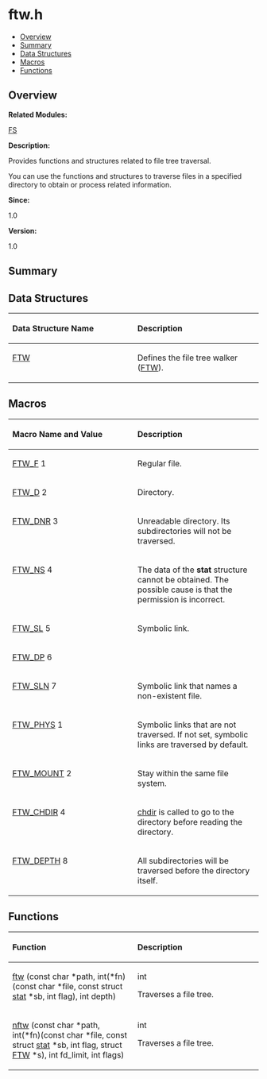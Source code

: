 # ftw.h<a name="EN-US_TOPIC_0000001055228014"></a>

-   [Overview](#section1747555187165627)
-   [Summary](#section1544322499165627)
-   [Data Structures](#nested-classes)
-   [Macros](#define-members)
-   [Functions](#func-members)

## **Overview**<a name="section1747555187165627"></a>

**Related Modules:**

[FS](fs.md)

**Description:**

Provides functions and structures related to file tree traversal. 

You can use the functions and structures to traverse files in a specified directory to obtain or process related information.

**Since:**

1.0

**Version:**

1.0

## **Summary**<a name="section1544322499165627"></a>

## Data Structures<a name="nested-classes"></a>

<a name="table1118294494165627"></a>
<table><thead align="left"><tr id="row1638252327165627"><th class="cellrowborder" valign="top" width="50%" id="mcps1.1.3.1.1"><p id="p906266230165627"><a name="p906266230165627"></a><a name="p906266230165627"></a>Data Structure Name</p>
</th>
<th class="cellrowborder" valign="top" width="50%" id="mcps1.1.3.1.2"><p id="p791474979165627"><a name="p791474979165627"></a><a name="p791474979165627"></a>Description</p>
</th>
</tr>
</thead>
<tbody><tr id="row2004595888165627"><td class="cellrowborder" valign="top" width="50%" headers="mcps1.1.3.1.1 "><p id="p1296109862165627"><a name="p1296109862165627"></a><a name="p1296109862165627"></a><a href="ftw.md">FTW</a></p>
</td>
<td class="cellrowborder" valign="top" width="50%" headers="mcps1.1.3.1.2 "><p id="p1775660510165627"><a name="p1775660510165627"></a><a name="p1775660510165627"></a>Defines the file tree walker (<a href="ftw.md">FTW</a>). </p>
</td>
</tr>
</tbody>
</table>

## Macros<a name="define-members"></a>

<a name="table1011447654165627"></a>
<table><thead align="left"><tr id="row940470575165627"><th class="cellrowborder" valign="top" width="50%" id="mcps1.1.3.1.1"><p id="p295639071165627"><a name="p295639071165627"></a><a name="p295639071165627"></a>Macro Name and Value</p>
</th>
<th class="cellrowborder" valign="top" width="50%" id="mcps1.1.3.1.2"><p id="p1028996171165627"><a name="p1028996171165627"></a><a name="p1028996171165627"></a>Description</p>
</th>
</tr>
</thead>
<tbody><tr id="row2077561350165627"><td class="cellrowborder" valign="top" width="50%" headers="mcps1.1.3.1.1 "><p id="p662561991165627"><a name="p662561991165627"></a><a name="p662561991165627"></a><a href="fs.md#ga2feb73df4762e428e3967f8dfbbc8696">FTW_F</a>   1</p>
</td>
<td class="cellrowborder" valign="top" width="50%" headers="mcps1.1.3.1.2 "><p id="p2012203918165627"><a name="p2012203918165627"></a><a name="p2012203918165627"></a>Regular file. </p>
</td>
</tr>
<tr id="row1084275158165627"><td class="cellrowborder" valign="top" width="50%" headers="mcps1.1.3.1.1 "><p id="p431904318165627"><a name="p431904318165627"></a><a name="p431904318165627"></a><a href="fs.md#gabb7c3d2c39c0f3c8c5f0f1b9caa3499a">FTW_D</a>   2</p>
</td>
<td class="cellrowborder" valign="top" width="50%" headers="mcps1.1.3.1.2 "><p id="p1930574889165627"><a name="p1930574889165627"></a><a name="p1930574889165627"></a>Directory. </p>
</td>
</tr>
<tr id="row1994536915165627"><td class="cellrowborder" valign="top" width="50%" headers="mcps1.1.3.1.1 "><p id="p1221533645165627"><a name="p1221533645165627"></a><a name="p1221533645165627"></a><a href="fs.md#gaf38dcdf86d19736b0aa55ac4defa666e">FTW_DNR</a>   3</p>
</td>
<td class="cellrowborder" valign="top" width="50%" headers="mcps1.1.3.1.2 "><p id="p1024213774165627"><a name="p1024213774165627"></a><a name="p1024213774165627"></a>Unreadable directory. Its subdirectories will not be traversed. </p>
</td>
</tr>
<tr id="row350455150165627"><td class="cellrowborder" valign="top" width="50%" headers="mcps1.1.3.1.1 "><p id="p932577599165627"><a name="p932577599165627"></a><a name="p932577599165627"></a><a href="fs.md#ga17ff288701c7c6baf075795c9a1beb86">FTW_NS</a>   4</p>
</td>
<td class="cellrowborder" valign="top" width="50%" headers="mcps1.1.3.1.2 "><p id="p954489048165627"><a name="p954489048165627"></a><a name="p954489048165627"></a>The data of the <strong id="b508636078165627"><a name="b508636078165627"></a><a name="b508636078165627"></a>stat</strong> structure cannot be obtained. The possible cause is that the permission is incorrect. </p>
</td>
</tr>
<tr id="row1178568268165627"><td class="cellrowborder" valign="top" width="50%" headers="mcps1.1.3.1.1 "><p id="p1521889805165627"><a name="p1521889805165627"></a><a name="p1521889805165627"></a><a href="fs.md#gaeee6cd556fb6bfaf7237772e698fa48d">FTW_SL</a>   5</p>
</td>
<td class="cellrowborder" valign="top" width="50%" headers="mcps1.1.3.1.2 "><p id="p1435444727165627"><a name="p1435444727165627"></a><a name="p1435444727165627"></a>Symbolic link. </p>
</td>
</tr>
<tr id="row1679852695165627"><td class="cellrowborder" valign="top" width="50%" headers="mcps1.1.3.1.1 "><p id="p18728145165627"><a name="p18728145165627"></a><a name="p18728145165627"></a><a href="fs.md#ga8b34563aa640cd03e2ddf054b0b99e49">FTW_DP</a>   6</p>
</td>
<td class="cellrowborder" valign="top" width="50%" headers="mcps1.1.3.1.2 ">&nbsp;</td>
</tr>
<tr id="row1697390869165627"><td class="cellrowborder" valign="top" width="50%" headers="mcps1.1.3.1.1 "><p id="p1573790680165627"><a name="p1573790680165627"></a><a name="p1573790680165627"></a><a href="fs.md#gaf0e95fe567ba665873d18284d67e0f80">FTW_SLN</a>   7</p>
</td>
<td class="cellrowborder" valign="top" width="50%" headers="mcps1.1.3.1.2 "><p id="p385246589165627"><a name="p385246589165627"></a><a name="p385246589165627"></a>Symbolic link that names a non-existent file. </p>
</td>
</tr>
<tr id="row1704520454165627"><td class="cellrowborder" valign="top" width="50%" headers="mcps1.1.3.1.1 "><p id="p2108972738165627"><a name="p2108972738165627"></a><a name="p2108972738165627"></a><a href="fs.md#ga8c98a3c79a82339a189b11094032a09a">FTW_PHYS</a>   1</p>
</td>
<td class="cellrowborder" valign="top" width="50%" headers="mcps1.1.3.1.2 "><p id="p1064800596165627"><a name="p1064800596165627"></a><a name="p1064800596165627"></a>Symbolic links that are not traversed. If not set, symbolic links are traversed by default. </p>
</td>
</tr>
<tr id="row1779943825165627"><td class="cellrowborder" valign="top" width="50%" headers="mcps1.1.3.1.1 "><p id="p1250545627165627"><a name="p1250545627165627"></a><a name="p1250545627165627"></a><a href="fs.md#ga7bbaf43efae1f2d3c8092d99a340729d">FTW_MOUNT</a>   2</p>
</td>
<td class="cellrowborder" valign="top" width="50%" headers="mcps1.1.3.1.2 "><p id="p1213113564165627"><a name="p1213113564165627"></a><a name="p1213113564165627"></a>Stay within the same file system. </p>
</td>
</tr>
<tr id="row738301046165627"><td class="cellrowborder" valign="top" width="50%" headers="mcps1.1.3.1.1 "><p id="p1252530193165627"><a name="p1252530193165627"></a><a name="p1252530193165627"></a><a href="fs.md#gad8a9cc4cf048af5fab2c5f65ed9cb0db">FTW_CHDIR</a>   4</p>
</td>
<td class="cellrowborder" valign="top" width="50%" headers="mcps1.1.3.1.2 "><p id="p38866238165627"><a name="p38866238165627"></a><a name="p38866238165627"></a><a href="utils.md#ga03af571dfb595681bfa203c83385c07b">chdir</a> is called to go to the directory before reading the directory. </p>
</td>
</tr>
<tr id="row202749472165627"><td class="cellrowborder" valign="top" width="50%" headers="mcps1.1.3.1.1 "><p id="p1889042583165627"><a name="p1889042583165627"></a><a name="p1889042583165627"></a><a href="fs.md#gaf9008c0040247fbea883ec24b10cf884">FTW_DEPTH</a>   8</p>
</td>
<td class="cellrowborder" valign="top" width="50%" headers="mcps1.1.3.1.2 "><p id="p1142479797165627"><a name="p1142479797165627"></a><a name="p1142479797165627"></a>All subdirectories will be traversed before the directory itself. </p>
</td>
</tr>
</tbody>
</table>

## Functions<a name="func-members"></a>

<a name="table1819805169165627"></a>
<table><thead align="left"><tr id="row1944464821165627"><th class="cellrowborder" valign="top" width="50%" id="mcps1.1.3.1.1"><p id="p1377601486165627"><a name="p1377601486165627"></a><a name="p1377601486165627"></a>Function</p>
</th>
<th class="cellrowborder" valign="top" width="50%" id="mcps1.1.3.1.2"><p id="p786878187165627"><a name="p786878187165627"></a><a name="p786878187165627"></a>Description</p>
</th>
</tr>
</thead>
<tbody><tr id="row303503964165627"><td class="cellrowborder" valign="top" width="50%" headers="mcps1.1.3.1.1 "><p id="p34927184165627"><a name="p34927184165627"></a><a name="p34927184165627"></a><a href="fs.md#ga8dda75835c2b90f305d96e908dc0f84d">ftw</a> (const char *path, int(*fn)(const char *file, const struct <a href="stat.md">stat</a> *sb, int flag), int depth)</p>
</td>
<td class="cellrowborder" valign="top" width="50%" headers="mcps1.1.3.1.2 "><p id="p1667536224165627"><a name="p1667536224165627"></a><a name="p1667536224165627"></a>int </p>
<p id="p552410343165627"><a name="p552410343165627"></a><a name="p552410343165627"></a>Traverses a file tree. </p>
</td>
</tr>
<tr id="row107365279165627"><td class="cellrowborder" valign="top" width="50%" headers="mcps1.1.3.1.1 "><p id="p1630861787165627"><a name="p1630861787165627"></a><a name="p1630861787165627"></a><a href="fs.md#ga3fb6324259c86bfee53d3354798cfd43">nftw</a> (const char *path, int(*fn)(const char *file, const struct <a href="stat.md">stat</a> *sb, int flag, struct <a href="ftw.md">FTW</a> *s), int fd_limit, int flags)</p>
</td>
<td class="cellrowborder" valign="top" width="50%" headers="mcps1.1.3.1.2 "><p id="p1736695747165627"><a name="p1736695747165627"></a><a name="p1736695747165627"></a>int </p>
<p id="p1359267068165627"><a name="p1359267068165627"></a><a name="p1359267068165627"></a>Traverses a file tree. </p>
</td>
</tr>
</tbody>
</table>

